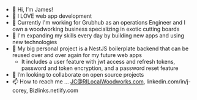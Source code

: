 - 👋 Hi, I’m James!
- 👀 I LOVE web app development
- 👔 Currently I'm working for Grubhub as an operations Engineer and I own a woodworking business specializing in exotic cutting boards
- 🌱 I'm expanding my skills every day by building new apps and using new technologies
- 🌱 My big personal project is a NestJS boilerplate backend that can be reused over and over again for my future web apps
  - It includes a user feature with jwt access and refresh tokens, password and token encryption, and a password reset feature   
- 💞️ I’m looking to collaborate on open source projects
- 📫 How to reach me ... JC@RILocalWoodworks.com, linkedin.com/in/j-corey, 
Bizlinks.netlify.com


<!---
JCWoodworker/JCWoodworker is a ✨ special ✨ repository because its `README.md` (this file) appears on your GitHub profile.
You can click the Preview link to take a look at your changes.
--->
